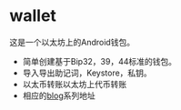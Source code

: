 # wallet
这是一个以太坊上的Android钱包。
* 简单创建基于Bip32，39，44标准的钱包。 
* 导入导出助记词，Keystore，私钥。 
* 以太币转账以太坊上代币转账 
* 相应的[blog](https://blog.csdn.net/u012846)系列地址
